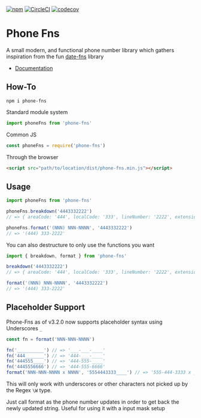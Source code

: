 [![npm](https://img.shields.io/npm/v/phone-fns.svg?style=flat-square)](https://www.npmjs.com/package/phone-fns)
[![CircleCI](https://circleci.com/gh/dhershman1/phone-fns.svg?style=svg)](https://circleci.com/gh/dhershman1/phone-fns)
[![codecov](https://codecov.io/gh/dhershman1/phone-fns/branch/master/graph/badge.svg)](https://codecov.io/gh/dhershman1/phone-fns)

# Phone Fns

A small modern, and functional phone number library which gathers inspiration from the fun [date-fns](https://github.com/date-fns/date-fns) library

- [Documentation](https://phone-fns.dusty.codes/)

## How-To

```cli
npm i phone-fns
```

Standard module system

```js
import phoneFns from 'phone-fns'
```

Common JS

```js
const phoneFns = require('phone-fns')
```

Through the browser

```html
<script src="path/to/location/dist/phone-fns.min.js"></script>
```

## Usage

```javascript
import phoneFns from 'phone-fns'

phoneFns.breakdown('4443332222')
// => { areaCode: '444', localCode: '333', lineNumber: '2222', extension: '' }

phoneFns.format('(NNN) NNN-NNNN', '4443332222')
// => '(444) 333-2222'
```

You can also destructure to only use the functions you want

```javascript
import { breakdown, format } from 'phone-fns'

breakdown('4443332222')
// => { areaCode: '444', localCode: '333', lineNumber: '2222', extension: '' }

format('(NNN) NNN-NNNN', '4443332222')
// => '(444) 333-2222'
```

## Placeholder Support

Phone-Fns as of v3.2.0 now supports placeholder syntax using Underscores `_`

```js
const fn = format('NNN-NNN-NNNN')

fn('__________') // => '___-___-____'
fn('444_______') // => '444-___-____'
fn('444555____') // => '444-555-____'
fn('4445556666') // => '444-555-6666'
format('NNN-NNN-NNNN x NNNN', '5554443333____') // => '555-444-3333 x ____'
```

This will only work with underscores or other characters not picked up by the Regex `\W` type.

Just call format as the phone number updates in order to get back the newly updated string. Useful for using it with a input mask setup

